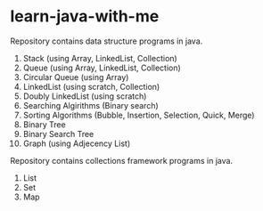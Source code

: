 # learn-java-with-me

Repository  contains data structure programs in java.
1. Stack (using Array, LinkedList, Collection)
2. Queue (using Array, LinkedList, Collection)
3. Circular Queue (using Array)
4. LinkedList (using scratch, Collection)
5. Doubly LinkedList (using scratch)
6. Searching Algirithms (Binary search)
7. Sorting Algorithms (Bubble, Insertion, Selection, Quick, Merge)
8. Binary Tree
9. Binary Search Tree
10. Graph (using Adjecency List)

Repository contains collections framework programs in java.
1. List
2. Set
3. Map
